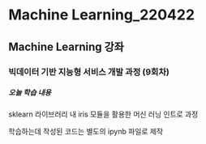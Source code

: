 # Machine Learning_220422

## Machine Learning 강좌

###  빅데이터 기반 지능형 서비스 개발 과정 (9회차)

##### 오늘 학습 내용

sklearn 라이브러리 내 iris 모듈을 활용한 머신 러닝 인트로 과정

학습하는데 작성된 코드는 별도의 ipynb 파일로 제작
